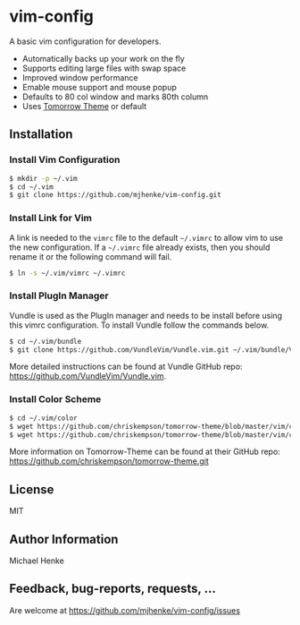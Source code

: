 # vim-config
A basic vim configuration for developers.  

* Automatically backs up your work on the fly
* Supports editing large files with swap space
* Improved window performance
* Emable mouse support and mouse popup
* Defaults to 80 col window and marks 80th column
* Uses [Tomorrow Theme](https://www.google.com) or default

## Installation
### Install Vim Configuration
```bash
$ mkdir -p ~/.vim
$ cd ~/.vim
$ git clone https://github.com/mjhenke/vim-config.git
```
### Install Link for Vim
A link is needed to the `vimrc` file to the default `~/.vimrc` to allow vim to use the new configuration.  If a `~/.vimrc` file already exists, then you should rename it or the following command will fail.
```bash
$ ln -s ~/.vim/vimrc ~/.vimrc
```
### Install PlugIn Manager
Vundle is used as the PlugIn manager and needs to be install before using this vimrc configuration.  To install Vundle follow the commands below.
```bash
$ cd ~/.vim/bundle
$ git clone https://github.com/VundleVim/Vundle.vim.git ~/.vim/bundle/Vundle.vim
```
More detailed instructions can be found at Vundle GitHub repo: https://github.com/VundleVim/Vundle.vim.

### Install Color Scheme
```bash
$ cd ~/.vim/color
$ wget https://github.com/chriskempson/tomorrow-theme/blob/master/vim/colors/Tomorrow.vim
$ wget https://github.com/chriskempson/tomorrow-theme/blob/master/vim/colors/Tomorrow-Night-Bright.vim
```
More information on Tomorrow-Theme can be found at their GitHub repo: https://github.com/chriskempson/tomorrow-theme.git

## License
MIT

## Author Information
Michael Henke

## Feedback, bug-reports, requests, ...
Are welcome at https://github.com/mjhenke/vim-config/issues
